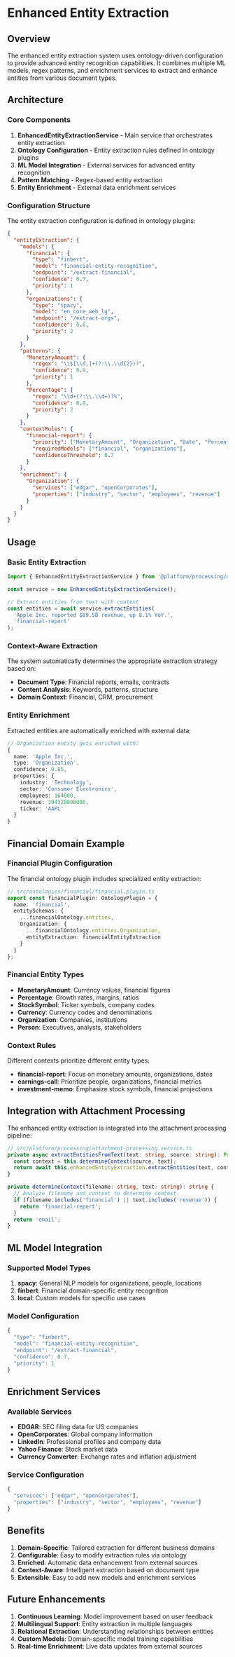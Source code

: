 # Enhanced Entity Extraction

## Overview

The enhanced entity extraction system uses ontology-driven configuration to provide advanced entity recognition capabilities. It combines multiple ML models, regex patterns, and enrichment services to extract and enhance entities from various document types.

## Architecture

### Core Components

1. **EnhancedEntityExtractionService** - Main service that orchestrates entity extraction
2. **Ontology Configuration** - Entity extraction rules defined in ontology plugins
3. **ML Model Integration** - External services for advanced entity recognition
4. **Pattern Matching** - Regex-based entity extraction
5. **Entity Enrichment** - External data enrichment services

### Configuration Structure

The entity extraction configuration is defined in ontology plugins:

```json
{
  "entityExtraction": {
    "models": {
      "financial": {
        "type": "finbert",
        "model": "financial-entity-recognition",
        "endpoint": "/extract-financial",
        "confidence": 0.7,
        "priority": 1
      },
      "organizations": {
        "type": "spacy",
        "model": "en_core_web_lg",
        "endpoint": "/extract-orgs",
        "confidence": 0.8,
        "priority": 2
      }
    },
    "patterns": {
      "MonetaryAmount": {
        "regex": "\\$[\\d,]+(?:\\.\\d{2})?",
        "confidence": 0.9,
        "priority": 1
      },
      "Percentage": {
        "regex": "\\d+(?:\\.\\d+)?%",
        "confidence": 0.8,
        "priority": 2
      }
    },
    "contextRules": {
      "financial-report": {
        "priority": ["MonetaryAmount", "Organization", "Date", "Percentage"],
        "requiredModels": ["financial", "organizations"],
        "confidenceThreshold": 0.7
      }
    },
    "enrichment": {
      "Organization": {
        "services": ["edgar", "openCorporates"],
        "properties": ["industry", "sector", "employees", "revenue"]
      }
    }
  }
}
```

## Usage

### Basic Entity Extraction

```typescript
import { EnhancedEntityExtractionService } from '@platform/processing/enhanced-entity-extraction.service';

const service = new EnhancedEntityExtractionService();

// Extract entities from text with context
const entities = await service.extractEntities(
  'Apple Inc. reported $89.5B revenue, up 8.1% YoY.',
  'financial-report'
);
```

### Context-Aware Extraction

The system automatically determines the appropriate extraction strategy based on:

- **Document Type**: Financial reports, emails, contracts
- **Content Analysis**: Keywords, patterns, structure
- **Domain Context**: Financial, CRM, procurement

### Entity Enrichment

Extracted entities are automatically enriched with external data:

```typescript
// Organization entity gets enriched with:
{
  name: 'Apple Inc.',
  type: 'Organization',
  confidence: 0.85,
  properties: {
    industry: 'Technology',
    sector: 'Consumer Electronics',
    employees: 164000,
    revenue: 394328000000,
    ticker: 'AAPL'
  }
}
```

## Financial Domain Example

### Financial Plugin Configuration

The financial ontology plugin includes specialized entity extraction:

```typescript
// src/ontologies/financial/financial.plugin.ts
export const financialPlugin: OntologyPlugin = {
  name: 'financial',
  entitySchemas: {
    ...financialOntology.entities,
    Organization: {
      ...financialOntology.entities.Organization,
      entityExtraction: financialEntityExtraction
    }
  }
};
```

### Financial Entity Types

- **MonetaryAmount**: Currency values, financial figures
- **Percentage**: Growth rates, margins, ratios
- **StockSymbol**: Ticker symbols, company codes
- **Currency**: Currency codes and denominations
- **Organization**: Companies, institutions
- **Person**: Executives, analysts, stakeholders

### Context Rules

Different contexts prioritize different entity types:

- **financial-report**: Focus on monetary amounts, organizations, dates
- **earnings-call**: Prioritize people, organizations, financial metrics
- **investment-memo**: Emphasize stock symbols, financial projections

## Integration with Attachment Processing

The enhanced entity extraction is integrated into the attachment processing pipeline:

```typescript
// src/platform/processing/attachment-processing.service.ts
private async extractEntitiesFromText(text: string, source: string): Promise<ExtractedEntity[]> {
  const context = this.determineContext(source, text);
  return await this.enhancedEntityExtraction.extractEntities(text, context);
}

private determineContext(filename: string, text: string): string {
  // Analyze filename and content to determine context
  if (filename.includes('financial') || text.includes('revenue')) {
    return 'financial-report';
  }
  return 'email';
}
```

## ML Model Integration

### Supported Model Types

1. **spacy**: General NLP models for organizations, people, locations
2. **finbert**: Financial domain-specific entity recognition
3. **local**: Custom models for specific use cases

### Model Configuration

```typescript
{
  "type": "finbert",
  "model": "financial-entity-recognition",
  "endpoint": "/extract-financial",
  "confidence": 0.7,
  "priority": 1
}
```

## Enrichment Services

### Available Services

- **EDGAR**: SEC filing data for US companies
- **OpenCorporates**: Global company information
- **LinkedIn**: Professional profiles and company data
- **Yahoo Finance**: Stock market data
- **Currency Converter**: Exchange rates and inflation adjustment

### Service Configuration

```typescript
{
  "services": ["edgar", "openCorporates"],
  "properties": ["industry", "sector", "employees", "revenue"]
}
```

## Benefits

1. **Domain-Specific**: Tailored extraction for different business domains
2. **Configurable**: Easy to modify extraction rules via ontology
3. **Enriched**: Automatic data enhancement from external sources
4. **Context-Aware**: Intelligent extraction based on document type
5. **Extensible**: Easy to add new models and enrichment services

## Future Enhancements

1. **Continuous Learning**: Model improvement based on user feedback
2. **Multilingual Support**: Entity extraction in multiple languages
3. **Relational Extraction**: Understanding relationships between entities
4. **Custom Models**: Domain-specific model training capabilities
5. **Real-time Enrichment**: Live data updates from external sources 